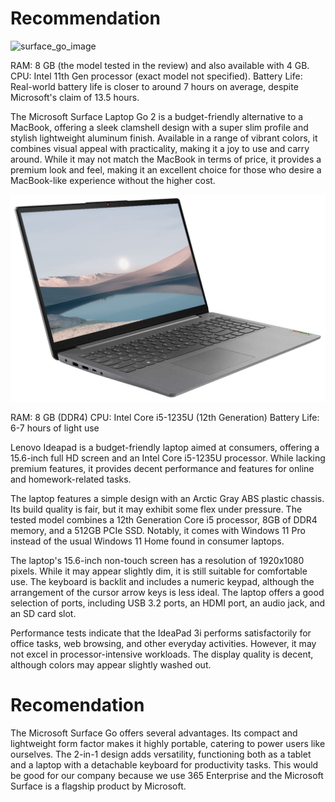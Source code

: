 # Recommendation

![surface_go_image](https://github.com/mcarringtone/Recommendation/assets/55025157/6a3abc05-716a-4efd-adc1-9298dbe7ead1)

RAM: 8 GB (the model tested in the review) and also available with 4 GB.
CPU: Intel 11th Gen processor (exact model not specified).
Battery Life: Real-world battery life is closer to around 7 hours on average, despite Microsoft's claim of 13.5 hours.

The Microsoft Surface Laptop Go 2 is a budget-friendly alternative to a MacBook, offering a sleek clamshell design with a super slim profile and stylish lightweight aluminum finish. Available in a range of vibrant colors, it combines visual appeal with practicality, making it a joy to use and carry around. While it may not match the MacBook in terms of price, it provides a premium look and feel, making it an excellent choice for those who desire a MacBook-like experience without the higher cost.

![Alt Text](./Lenovo_idea_pad.jpeg)

RAM: 8 GB (DDR4)
CPU: Intel Core i5-1235U (12th Generation)
Battery Life: 6-7 hours of light use

 Lenovo Ideapad is a budget-friendly laptop aimed at consumers, offering a 15.6-inch full HD screen and an Intel Core i5-1235U processor. While lacking premium features, it provides decent performance and features for online and homework-related tasks.

The laptop features a simple design with an Arctic Gray ABS plastic chassis. Its build quality is fair, but it may exhibit some flex under pressure. The tested model combines a 12th Generation Core i5 processor, 8GB of DDR4 memory, and a 512GB PCIe SSD. Notably, it comes with Windows 11 Pro instead of the usual Windows 11 Home found in consumer laptops.

The laptop's 15.6-inch non-touch screen has a resolution of 1920x1080 pixels. While it may appear slightly dim, it is still suitable for comfortable use. The keyboard is backlit and includes a numeric keypad, although the arrangement of the cursor arrow keys is less ideal. The laptop offers a good selection of ports, including USB 3.2 ports, an HDMI port, an audio jack, and an SD card slot.

Performance tests indicate that the IdeaPad 3i performs satisfactorily for office tasks, web browsing, and other everyday activities. However, it may not excel in processor-intensive workloads. The display quality is decent, although colors may appear slightly washed out.


# Recomendation

The Microsoft Surface Go offers several advantages. Its compact and lightweight form factor makes it highly portable, catering to power users like ourselves. The 2-in-1 design adds versatility, functioning both as a tablet and a laptop with a detachable keyboard for productivity tasks. This would be good for our company because we use 365 Enterprise and the Microsoft Surface is a flagship product by Microsoft.




